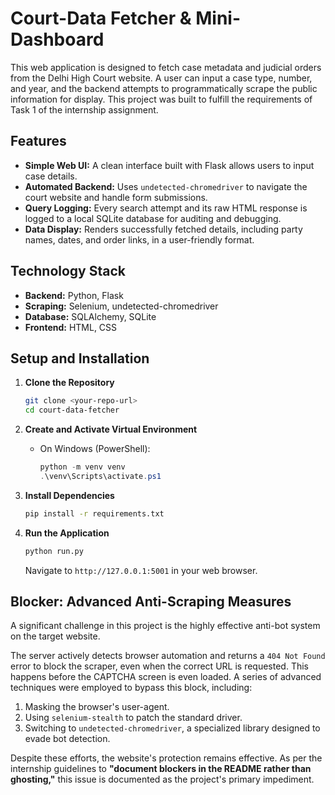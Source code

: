 # Court-Data Fetcher & Mini-Dashboard

This web application is designed to fetch case metadata and judicial orders from the Delhi High Court website. A user can input a case type, number, and year, and the backend attempts to programmatically scrape the public information for display. This project was built to fulfill the requirements of Task 1 of the internship assignment.

## Features

* **Simple Web UI:** A clean interface built with Flask allows users to input case details.
* **Automated Backend:** Uses `undetected-chromedriver` to navigate the court website and handle form submissions.
* **Query Logging:** Every search attempt and its raw HTML response is logged to a local SQLite database for auditing and debugging.
* **Data Display:** Renders successfully fetched details, including party names, dates, and order links, in a user-friendly format.

## Technology Stack

* **Backend:** Python, Flask
* **Scraping:** Selenium, undetected-chromedriver
* **Database:** SQLAlchemy, SQLite
* **Frontend:** HTML, CSS

## Setup and Installation

1.  **Clone the Repository**
    ```bash
    git clone <your-repo-url>
    cd court-data-fetcher
    ```

2.  **Create and Activate Virtual Environment**
    * On Windows (PowerShell):
        ```powershell
        python -m venv venv
        .\venv\Scripts\activate.ps1
        ```

3.  **Install Dependencies**
    ```bash
    pip install -r requirements.txt
    ```

4.  **Run the Application**
    ```bash
    python run.py
    ```
    Navigate to `http://127.0.0.1:5001` in your web browser.

## Blocker: Advanced Anti-Scraping Measures

A significant challenge in this project is the highly effective anti-bot system on the target website.

The server actively detects browser automation and returns a `404 Not Found` error to block the scraper, even when the correct URL is requested. This happens before the CAPTCHA screen is even loaded. A series of advanced techniques were employed to bypass this block, including:

1.  Masking the browser's user-agent.
2.  Using `selenium-stealth` to patch the standard driver.
3.  Switching to `undetected-chromedriver`, a specialized library designed to evade bot detection.

Despite these efforts, the website's protection remains effective. As per the internship guidelines to **"document blockers in the README rather than ghosting,"** this issue is documented as the project's primary impediment.